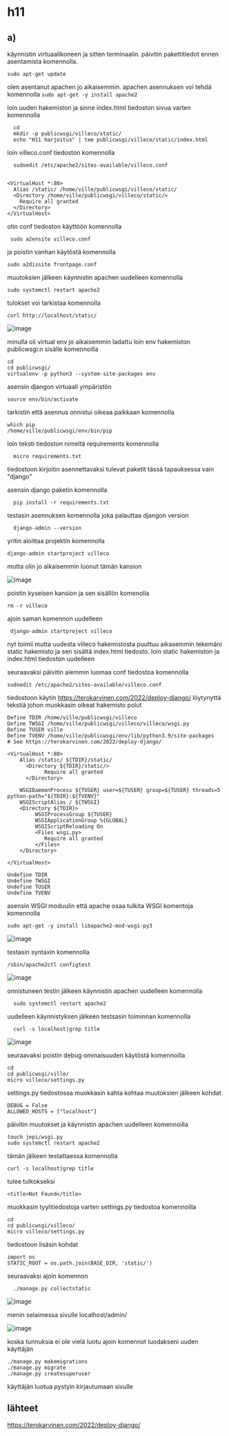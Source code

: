 # h11

## a)

käynnistin virtuaalikoneen ja sitten terminaalin. päivitin pakettitiedot ennen asentamista komennolla.

    sudo apt-get update
    
olen asentanut apachen jo aikaisemmin. apachen asennuksen voi tehdä komennolla ` sudo apt-get -y install apache2 `

loin uuden hakemiston ja sinne index.html tiedoston sivua varten komennolla

      cd
      mkdir -p publicwsgi/villeco/static/
      echo "H11 harjoitus" | tee publicwsgi/villeco/static/index.html
      
loin villeco.conf tiedoston komennolla

      sudoedit /etc/apache2/sites-available/villeco.conf
   
      
    <VirtualHost *:80>
	  Alias /static/ /home/ville/publicwsgi/villeco/static/
	  <Directory /home/ville/publicwsgi/villeco/static/>
		Require all granted
	  </Directory>
    </VirtualHost>

otin conf tiedoston käyttöön komennolla

     sudo a2ensite villeco.conf    

ja poistin vanhan käytöstä komennolla
    
    sudo a2dissite frontpage.conf

muutoksien jälkeen käynnistin apachen uudelleen komennolla

    sudo systemctl restart apache2
    
tulokset voi tarkistaa komennolla

    curl http://localhost/static/
    
![image](https://user-images.githubusercontent.com/112497423/222478572-767ef3f3-761d-4331-80b8-2c00f9d54364.png)

    
minulla oli virtual env jo aikaisemmin ladattu loin env hakemiston publicwsgi:n sisälle komennoilla

    cd
    cd publicwsgi/
    virtualenv -p python3 --system-site-packages env
    
asensin djangon virtuaali ympäristön 

    source env/bin/activate
    
tarkistin että asennus onnistui oikeaa paikkaan komennolla 

    
    which pip
    /home/ville/publicwsgi/env/bin/pip

loin teksti tiedoston nimeltä requirements komennolla 

    
      micro requirements.txt
      
tiedostoon kirjoitin asennettavaksi tulevat paketit tässä tapauksessa vain  "django"

asensin django paketin komennolla

      pip install -r requirements.txt
      
testasin asennuksen komennolla joka palauttaa djangon version

      django-admin --version
      
yritin aloittaa projektin komennolla 

    django-admin startproject villeco

mutta olin jo aikaisemmin luonut tämän kansion

![image](https://user-images.githubusercontent.com/112497423/222486497-cb222904-5eec-42b9-bc35-54ebc9557a07.png)

poistin kyseisen kansion ja sen sisällön komenolla

    rm -r villeco
    
ajoin saman komennon uudelleen

     django-admin startproject villeco
     
nyt toimii mutta uudesta villeco hakemistosta puuttuu aikasemmin tekemäni static hakemisto ja sen sisältä index.html tiedosto.
loin static hakemiston ja index.html tiedoston uudelleen

seuraavaksi päivitin aiemmin luomaa conf tiedostoa komennolla

    sudoedit /etc/apache2/sites-available/villeco.conf

tiedostoon käytin https://terokarvinen.com/2022/deploy-django/ löytynyttä tekstiä johon muokkasin oikeat hakemisto polut

    
    Define TDIR /home/ville/publicwsgi/villeco
    Define TWSGI /home/ville/publicwsgi/villeco/villeco/wsgi.py
    Define TUSER ville
    Define TVENV /home/ville/publicwsgi/env/lib/python3.9/site-packages
    # See https://terokarvinen.com/2022/deploy-django/

    <VirtualHost *:80>
        Alias /static/ ${TDIR}/static/
          <Directory ${TDIR}/static/>
                Require all granted
          </Directory>

        WSGIDaemonProcess ${TUSER} user=${TUSER} group=${TUSER} threads=5 python-path="${TDIR}:${TVENV}"
        WSGIScriptAlias / ${TWSGI}
        <Directory ${TDIR}>
             WSGIProcessGroup ${TUSER}
             WSGIApplicationGroup %{GLOBAL}
             WSGIScriptReloading On
             <Files wsgi.py>
                Require all granted
             </Files>
        </Directory>

    </VirtualHost>

    Undefine TDIR
    Undefine TWSGI
    Undefine TUSER
    Undefine TVENV
    
    
asensin WSGI moduulin että apache osaa tulkita WSGI komentoja komennolla

      
    sudo apt-get -y install libapache2-mod-wsgi-py3
    
![image](https://user-images.githubusercontent.com/112497423/222486808-bd3c11d9-7318-4290-9561-a681ad094340.png)
    
testasin syntaxin komennolla


    /sbin/apache2ctl configtest


![image](https://user-images.githubusercontent.com/112497423/222486699-a555c8c0-1be7-4fed-976c-06034fdbd4a2.png)

onnistuneen testin jälkeen käynnistin apachen uudelleen komennolla

      sudo systemctl restart apache2
      
uudelleen käynnistyksen jälkeen testsasin toiminnan komennolla

      curl -s localhost|grep title

![image](https://user-images.githubusercontent.com/112497423/222486919-fceb8674-5f21-4b62-9c5a-379fb822edd8.png)
      
seuraavaksi poistin debug ominaisuuden käytöstä komennoilla

    cd
    cd publicwsgi/ville/
    micro villeco/settings.py 

settings.py tiedostossa muokkasin kahta kohtaa muutoksien jälkeen kohdat

    DEBUG = False
    ALLOWED_HOSTS = ["localhost"]
    
päivitin muutokset ja käynnistin apachen uudelleen komennoilla 

    touch jepi/wsgi.py
    sudo systemctl restart apache2
    
tämän jälkeen testattaessa komennolla

    curl -s localhost|grep title
    
tulee tulkokseksi

    <title>Not Found</title>

muokkasin tyylitiedostoja varten settings.py tiedostoa komennoilla

    cd
    cd publicwsgi/villeco/
    micro villeco/settings.py
    
tiedostoon lisäsin kohdat

    import os
    STATIC_ROOT = os.path.join(BASE_DIR, 'static/')
    
seuraavaksi ajoin komennon 

      ./manage.py collectstatic

![image](https://user-images.githubusercontent.com/112497423/222487030-12fc9167-a605-443b-a523-4ac2ba99bba2.png)

menin selaimessa sivulle localhost/admin/

![image](https://user-images.githubusercontent.com/112497423/222482598-ea738c3d-3a5a-43ce-9a0f-ad3ef8feac47.png)

koska tunnuksia ei ole vielä luotu ajoin komennot luodakseni uuden käyttäjän

    ./manage.py makemigrations
    ./manage.py migrate
    ./manage.py createsuperuser
    
käyttäjän luotua pystyin kirjautumaan sivulle


## lähteet 

https://terokarvinen.com/2022/deploy-django/

